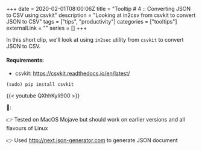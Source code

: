 +++ 
date = 2020-02-01T08:00:06Z
title = "Tooltip # 4 :: Converting JSON to CSV using csvkit"
description = "Looking at in2csv from csvkit to convert JSON to CSV"
tags = ["tips", "productivity"]
categories = ["tooltips"]
externalLink = ""
series = []
+++


In this short clip, we'll look at using `in2sec` utility from `csvkit` to convert JSON to CSV.

#### Requirements:

* csvkit: https://csvkit.readthedocs.io/en/latest/

```
(sudo) pip install csvkit
```

{{< youtube QXhhKyIi900 >}}

📝:

👉 Tested on MacOS Mojave but should work on earlier versions and all flavours of Linux

👉 Used http://next.json-generator.com to generate JSON document


